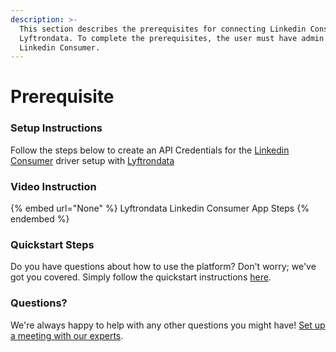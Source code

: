 ```yaml
---
description: >-
  This section describes the prerequisites for connecting Linkedin Consumer to
  Lyftrondata. To complete the prerequisites, the user must have admin access to
  Linkedin Consumer.
---
```


# Prerequisite

<mark style="color:blue;"></mark>

### Setup Instructions

Follow the steps below to create an API Credentials for the [Linkedin Consumer](None) driver setup with [Lyftrondata](https://www.lyftrondata.com)

### Video Instruction

{% embed url="None" %}
Lyftrondata Linkedin Consumer App Steps
{% endembed %}

### Quickstart Steps

Do you have questions about how to use the platform? Don't worry; we've got you covered. Simply follow the quickstart instructions [here](README.md).

### Questions? <a href="#questions" id="questions"></a>

We're always happy to help with any other questions you might have! [Set up a meeting with our experts](https://www.lyftrondata.com/book-a-meeting/).

